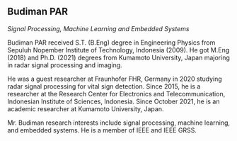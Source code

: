 ## Budiman PAR
_Signal Processing, Machine Learning and Embedded Systems_

Budiman PAR received S.T. (B.Eng) degree in Engineering Physics from Sepuluh Nopember Institute of Technology, Indonesia (2009). He got M.Eng (2018)  and Ph.D. (2021) degrees from Kumamoto University, Japan majoring in radar signal processing and imaging. 

He was a guest researcher at Fraunhofer FHR, Germany in 2020 studying radar signal processing for vital sign detection. Since 2015, he is a researcher at the Research Center for Electronics and Telecommunication,  Indonesian Institute of Sciences, Indonesia.  Since October 2021, he is an academic researcher at Kumamoto University, Japan.

Mr. Budiman research interests include signal processing, machine learning, and embedded systems. He is a member of IEEE and IEEE GRSS.
